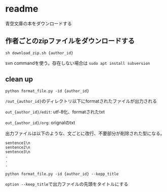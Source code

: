 # readme
青空文庫の本をダウンロードする


## 作者ごとのzipファイルをダウンロードする

`sh download_zip.sh {author_id}`

svn commandを使う。存在しない場合は `sudo apt install subversion`


## clean up
`python format_file.py -id {author_id}`

`/out_{author_id}`のディレクトリ以下にformatされたファイルが出力される

`out_{author_id}/edit`: utf-8化、formatされたtxt

`out_{author_id}/org`: orignalのtxt

出力ファイルは以下のような、文ごとに改行、不要部分が削除された型になる。

```
sentence1\n
sentence2\n
sentence3\n
.
.
.
```

`python format_file.py -id {author_id} --kepp_title`

`option --keep_title`で出力ファイルの先頭をタイトルにする
